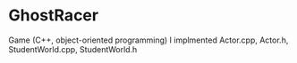 # GhostRacer
Game (C++, object-oriented programming)
I implmented Actor.cpp, Actor.h, StudentWorld.cpp, StudentWorld.h
